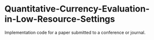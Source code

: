 # Quantitative-Currency-Evaluation-in-Low-Resource-Settings
Implementation code for a paper submitted to a conference or journal.
